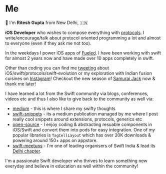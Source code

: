 # Me

👋 I'm **Ritesh Gupta** from New Delhi, 🇮🇳

**iOS Developer** who wishes to compose everything with [protocols](https://speakerdeck.com/riteshhh/thinking-in-swift). I write/encourage/talk about protocol oriented programming a lot and almost to everyone (even if they ask me not too). 

In the weekdays I power iOS apps of [Fueled](https://fueled.com). I have been working with swift for almost 2 years now and have made over 10 apps completely in swift. 

Other than coding you can find me [tweeting](https://twitter.com/_riteshhh) about iOS/swift/protocols/swift-evolution or my exploration with Indian fusion cuisines on [Instagram](https://www.instagram.com/riteshguptaa/)! Checkout the new season of [Samurai Jack](http://www.adultswim.com/videos/samurai-jack/) now & thank me later!

I have learned a lot from the Swift community via blogs, conferences, videos etc  and thus I also like to give back to the community as well via:

- [medium](https://medium.com/@_riteshhh) - this is where I share my swifty thoughts
- [swift-snippets](https://medium.com/swift-snippets) - its a medium publication managed by me where I post really cool snippets around extensions, protocols, generics etc
- [open-source](https://github.com/riteshhgupta?tab=repositories) - I enjoy coding & abstracting resuable components in iOS/Swift and convert them into pods for easy integration. One of my popular libraries is `TagCellLayout` which has over 20K downloads & powering around 150+ apps on appstore.
- [swift-meetups](https://swiftindia.github.io/swiftindia/) - I'm one of leading organisers of Swift India & lead its [Delhi chapter](https://www.meetup.com/Swift-Delhi/).

I'm a passionate Swift developer who thrives to learn something new everyday and believe in education as well within the community!
